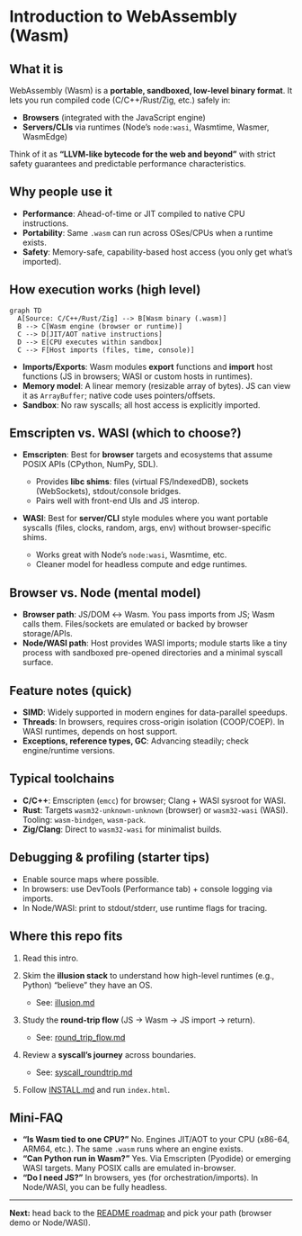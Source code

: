 # Introduction to WebAssembly (Wasm)

## What it is
WebAssembly (Wasm) is a **portable, sandboxed, low-level binary format**. It lets you run compiled code (C/C++/Rust/Zig, etc.) safely in:
- **Browsers** (integrated with the JavaScript engine)
- **Servers/CLIs** via runtimes (Node’s `node:wasi`, Wasmtime, Wasmer, WasmEdge)

Think of it as **“LLVM-like bytecode for the web and beyond”** with strict safety guarantees and predictable performance characteristics.

## Why people use it
- **Performance**: Ahead-of-time or JIT compiled to native CPU instructions.
- **Portability**: Same `.wasm` can run across OSes/CPUs when a runtime exists.
- **Safety**: Memory-safe, capability-based host access (you only get what’s imported).

## How execution works (high level)
```mermaid
graph TD
  A[Source: C/C++/Rust/Zig] --> B[Wasm binary (.wasm)]
  B --> C[Wasm engine (browser or runtime)]
  C --> D[JIT/AOT native instructions]
  D --> E[CPU executes within sandbox]
  C --> F[Host imports (files, time, console)]
```

* **Imports/Exports**: Wasm modules **export** functions and **import** host functions (JS in browsers; WASI or custom hosts in runtimes).
* **Memory model**: A linear memory (resizable array of bytes). JS can view it as `ArrayBuffer`; native code uses pointers/offsets.
* **Sandbox**: No raw syscalls; all host access is explicitly imported.

## Emscripten vs. WASI (which to choose?)

* **Emscripten**: Best for **browser** targets and ecosystems that assume POSIX APIs (CPython, NumPy, SDL).

  * Provides **libc shims**: files (virtual FS/IndexedDB), sockets (WebSockets), stdout/console bridges.
  * Pairs well with front-end UIs and JS interop.
* **WASI**: Best for **server/CLI** style modules where you want portable syscalls (files, clocks, random, args, env) without browser-specific shims.

  * Works great with Node’s `node:wasi`, Wasmtime, etc.
  * Cleaner model for headless compute and edge runtimes.

## Browser vs. Node (mental model)

* **Browser path**: JS/DOM ↔ Wasm. You pass imports from JS; Wasm calls them. Files/sockets are emulated or backed by browser storage/APIs.
* **Node/WASI path**: Host provides WASI imports; module starts like a tiny process with sandboxed pre-opened directories and a minimal syscall surface.

## Feature notes (quick)

* **SIMD**: Widely supported in modern engines for data-parallel speedups.
* **Threads**: In browsers, requires cross-origin isolation (COOP/COEP). In WASI runtimes, depends on host support.
* **Exceptions, reference types, GC**: Advancing steadily; check engine/runtime versions.

## Typical toolchains

* **C/C++**: Emscripten (`emcc`) for browser; Clang + WASI sysroot for WASI.
* **Rust**: Targets `wasm32-unknown-unknown` (browser) or `wasm32-wasi` (WASI). Tooling: `wasm-bindgen`, `wasm-pack`.
* **Zig/Clang**: Direct to `wasm32-wasi` for minimalist builds.

## Debugging & profiling (starter tips)

* Enable source maps where possible.
* In browsers: use DevTools (Performance tab) + console logging via imports.
* In Node/WASI: print to stdout/stderr, use runtime flags for tracing.

## Where this repo fits

1. Read this intro.
2. Skim the **illusion stack** to understand how high-level runtimes (e.g., Python) “believe” they have an OS.

   * See: [illusion.md](./illusion.md)
3. Study the **round-trip flow** (JS → Wasm → JS import → return).

   * See: [round\_trip\_flow.md](./round_trip_flow.md)
4. Review a **syscall’s journey** across boundaries.

   * See: [syscall\_roundtrip.md](./syscall_roundtrip.md)
5. Follow [INSTALL.md](./INSTALL.md) and run `index.html`.

## Mini-FAQ

* **“Is Wasm tied to one CPU?”** No. Engines JIT/AOT to your CPU (x86-64, ARM64, etc.). The same `.wasm` runs where an engine exists.
* **“Can Python run in Wasm?”** Yes. Via Emscripten (Pyodide) or emerging WASI targets. Many POSIX calls are emulated in-browser.
* **“Do I need JS?”** In browsers, yes (for orchestration/imports). In Node/WASI, you can be fully headless.

---

**Next:** head back to the [README roadmap](./README.md) and pick your path (browser demo or Node/WASI).

